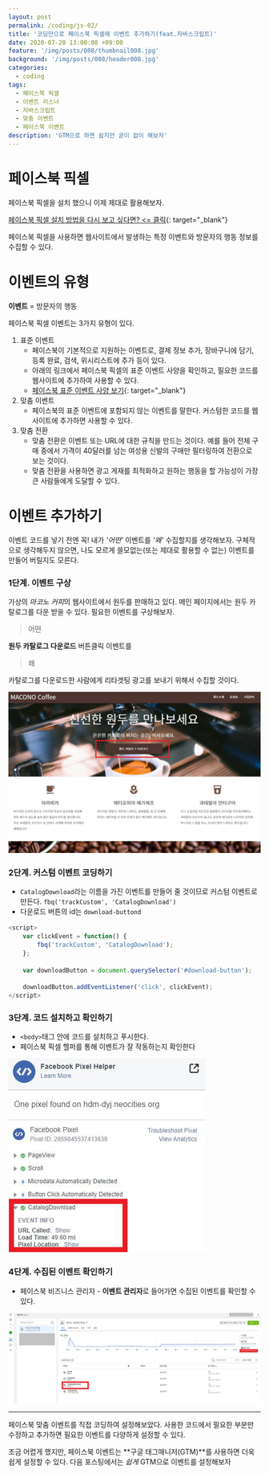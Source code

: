 ```yaml
---
layout: post
permalink: /coding/js-02/
title: '코딩만으로 페이스북 픽셀에 이벤트 추가하기(feat.자바스크립트)'
date: 2020-07-20 13:00:00 +09:00
feature: '/img/posts/008/thumbnail008.jpg'
background: '/img/posts/008/header008.jpg'
categories:
  - coding
tags:
  - 페이스북 픽셀
  - 이벤트 리스너
  - 자바스크립트
  - 맞춤 이벤트
  - 페이스북 이벤트
description: 'GTM으로 하면 쉽지만 굳이 없이 해보자'
---
```




# 페이스북 픽셀

페이스북 픽셀을 설치 했으니 이제 제대로 활용해보자.

[페이스북 픽셀 설치 방법을 다시 보고 싶다면? <= 클릭](https://dayoon.world/marketing-03/){: target="_blank"}

페이스북 픽셀을 사용하면 웹사이트에서 발생하는 특정 이벤트와 방문자의 행동 정보를 수집할 수 있다.



# 이벤트의 유형

**이벤트** = 방문자의 행동

페이스북 픽셀 이벤트는 3가지 유형이 있다.

1. 표준 이벤트
   - 페이스북이 기본적으로 지원하는 이벤트로, 결제 정보 추가, 장바구니에 담기, 등록 완료, 검색, 위시리스트에 추가 등이 있다.
   - 아래의 링크에서 페이스북 픽셀의 표준 이벤트 사양을 확인하고, 필요한 코드를 웹사이트에 추가하여 사용할 수 있다.
   - [페이스북 표준 이벤트 사양 보기](https://www.facebook.com/business/help/402791146561655?id=1205376682832142&helpref=faq_content){: target="_blank"}
2. 맞춤 이벤트
   - 페이스북의 표준 이벤트에 포함되지 않는 이벤트를 말한다. 커스텀한 코드를 웹사이트에 추가하면 사용할 수 있다.
3. 맞춤 전환
   - 맞춤 전환은 이벤트 또는 URL에 대한 규칙을 만드는 것이다. 예를 들어 전체 구매 중에서 가격이 40달러를 넘는 여성용 신발의 구매만 필터링하여 전환으로 보는 것이다.
   - 맞춤 전환을 사용하면 광고 게재를 최적화하고 원하는 행동을 할 가능성이 가장 큰 사람들에게 도달할 수 있다.



# 이벤트 추가하기

이벤트 코드를 넣기 전엔 꼭! 내가 *'어떤'* 이벤트를 *'왜'* 수집할지를 생각해보자. 구체적으로 생각해두지 않으면, 나도 모르게 쓸모없는(또는 제대로 활용할 수 없는) 이벤트를 만들어 버릴지도 모른다.



### 1단계. 이벤트 구상

가상의 *마코노 커피*의 웹사이트에서 원두를 판매하고 있다. 메인 페이지에서는 원두 카탈로그를 다운 받을 수 있다. 필요한 이벤트를 구상해보자.

> 어떤

**원두 카탈로그 다운로드** 버튼클릭 이벤트를

> 왜

카탈로그를 다운로드한 사람에게 리타겟팅 광고를 보내기 위해서 수집할 것이다.

![페이스북 픽셀 버튼클릭 이벤트](/img/posts/008/downloadbutton.JPG)



### 2단계. 커스텀 이벤트 코딩하기

* `CatalogDownload`라는 이름을 가진 이벤트를 만들어 줄 것이므로 커스텀 이벤트로 만든다.
  `fbq('trackCustom', 'CatalogDownload')`
* 다운로드 버튼의 id는 `download-buttond`

```javascript
<script>
	var clickEvent = function() {
		fbq('trackCustom', 'CatalogDownload');
	};

	var downloadButton = document.querySelector('#download-button');

	downloadButton.addEventListener('click', clickEvent);
</script>
```



### 3단계. 코드 설치하고 확인하기

* `<body>`태그 안에 코드를 설치하고 푸시한다.
* 페이스북 픽셀 헬퍼를 통해 이벤트가 잘 작동하는지 확인한다

![픽셀 헬퍼로 이벤트 확인](/img/posts/008/pixelhelper.JPG)



### 4단계. 수집된 이벤트 확인하기

* 페이스북 비즈니스 관리자 - **이벤트 관리자**로 들어가면 수집된 이벤트를 확인할 수 있다.

![이벤트 관리자](/img/posts/008/event.JPG)

---

페이스북 맞춤 이벤트를 직접 코딩하여 설정해보았다. 사용한 코드에서 필요한 부분만 수정하고 추가하면 필요한 이벤트를 다양하게 설정할 수 있다.

조금 어렵게 했지만, 페이스북 이벤트는 **구글 태그매니저(GTM)**를 사용하면 더욱 쉽게 설정할 수 있다. 다음 포스팅에서는 *쉽게*  GTM으로 이벤트를 설정해보자
